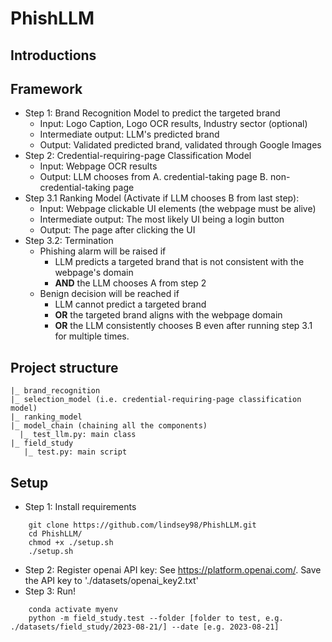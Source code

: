 # PhishLLM

## Introductions

## Framework
- Step 1: Brand Recognition Model to predict the targeted brand
  - Input: Logo Caption, Logo OCR results, Industry sector (optional)
  - Intermediate output: LLM's predicted brand
  - Output: Validated predicted brand, validated through Google Images
- Step 2: Credential-requiring-page Classification Model 
  - Input: Webpage OCR results
  - Output: LLM chooses from A. credential-taking page B. non-credential-taking page
- Step 3.1 Ranking Model (Activate if LLM chooses B from last step): 
  - Input: Webpage clickable UI elements (the webpage must be alive)
  - Intermediate output: The most likely UI being a login button
  - Output: The page after clicking the UI
- Step 3.2: Termination
  - Phishing alarm will be raised if 
    - LLM predicts a targeted brand that is not consistent with the webpage's domain 
    - **AND** the LLM chooses A from step 2
  - Benign decision will be reached if 
    - LLM cannot predict a targeted brand
    - **OR** the targeted brand aligns with the webpage domain
    - **OR** the LLM consistently chooses B even after running step 3.1 for multiple times.

## Project structure
```
|_ brand_recognition
|_ selection_model (i.e. credential-requiring-page classification model)
|_ ranking_model
|_ model_chain (chaining all the components)
  |_ test_llm.py: main class
|_ field_study 
   |_ test.py: main script
```

## Setup
- Step 1: Install requirements
```
    git clone https://github.com/lindsey98/PhishLLM.git
    cd PhishLLM/
    chmod +x ./setup.sh
    ./setup.sh
```
- Step 2: Register openai API key: See https://platform.openai.com/. Save the API key to './datasets/openai_key2.txt'
- Step 3: Run!
```
    conda activate myenv
    python -m field_study.test --folder [folder to test, e.g. ./datasets/field_study/2023-08-21/] --date [e.g. 2023-08-21]
```